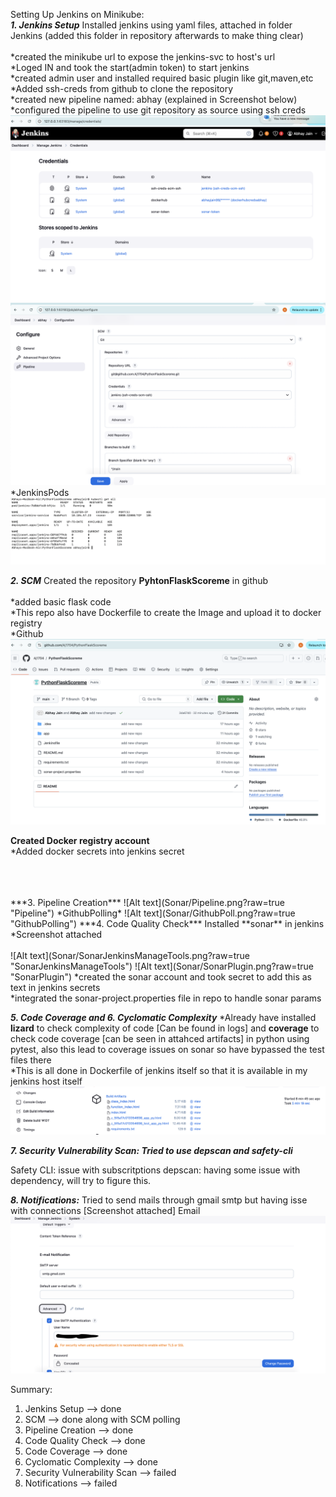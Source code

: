 Setting Up Jenkins on Minikube: <br />
***1. Jenkins Setup***
Installed jenkins using yaml files, attached in folder Jenkins (added this folder in repository afterwards to make thing clear) <br />
<br />
  *created the minikube url to expose the jenkins-svc to host's url <br />
  *Loged IN and took the start(admin token) to start jenkins <br />
  *created admin user and installed required basic plugin like git,maven,etc <br />
  *Added ssh-creds from github to clone the repository <br />
  *created new pipeline named: abhay (explained in Screenshot below)<br />
  *configured the pipeline to use git repository as source using ssh creds<br />
  ![Alt text](Sonar/Credentials.png?raw=true "Credentials Jenkins")
<br />
![Alt text](Sonar/JenkinsGitPipeline.png?raw=true "Git Pipeline Config")
*JenkinsPods
![Alt text](Sonar/JenkinsPods.png?raw=true "JenkinsPods")

***2. SCM***
Created the repository **PyhtonFlaskScoreme** in github<br />
<br />
  *added basic flask code<br />
  *This repo also have Dockerfile to create the Image and upload it to docker registry<br />
*Github
![Alt text](Sonar/Github.png?raw=true "Github")

**Created Docker registry account<br />**
  *Added docker secrets into jenkins secret <br />
  
<br />
<br />
<br />
***3. Pipeline Creation***
![Alt text](Sonar/Pipeline.png?raw=true "Pipeline")
*GithubPolling*
![Alt text](Sonar/GithubPoll.png?raw=true "GithubPolling")
***4. Code Quality Check***
Installed **sonar** in jenkins<br />
  *Screenshot attached<br />
  <br />
![Alt text](Sonar/SonarJenkinsManageTools.png?raw=true "SonarJenkinsManageTools")
![Alt text](Sonar/SonarPlugin.png?raw=true "SonarPlugin")
  *created the sonar account and took secret to add this as text in jenkins secrets<br />
  *integrated the sonar-project.properties file in repo to handle sonar params<br />

 
***5. Code Coverage and 6. Cyclomatic Complexity***
*Already have installed **lizard** to check complexity of code [Can be found in logs] and **coverage** to check code coverage [can be seen in attahced artifacts] in python using pytest, also this lead to coverage issues on sonar so have bypassed the test files there<br />
*This is all done in Dockerfile of jenkins itself so that it is available in my jenkins host itself<br />
![Alt text](Sonar/Artifacts.png?raw=true "Artifacts")


***7. Security Vulnerability Scan: Tried to use depscan and safety-cli***

Safety CLI: issue with subscritptions
depscan: having some issue with dependency, will try to figure this.

 ***8. Notifications:*** 
 Tried to send mails through gmail smtp but having isse with connections [Screenshot attached]
  Email 
  ![Alt text](Sonar/EmailSetup.png?raw=true "Email Setup")

Summary:

1. Jenkins Setup --> done
2. SCM --> done along with SCM polling
3. Pipeline Creation --> done
4. Code Quality Check --> done 
5. Code Coverage --> done
6. Cyclomatic Complexity --> done
7. Security Vulnerability Scan --> failed
8. Notifications --> failed
